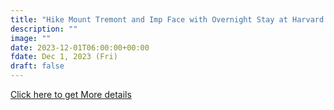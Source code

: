 ```yaml
---
title: "Hike Mount Tremont and Imp Face with Overnight Stay at Harvard Outing Club" 
description: ""
image: ""
date: 2023-12-01T06:00:00+00:00
fdate: Dec 1, 2023 (Fri)
draft: false
---
```

<a href="https://activities.outdoors.org/search/index.cfm/action/details/id/147245" target="_blank">Click here to get More details</a>


